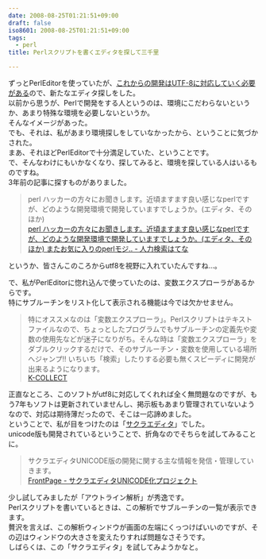 ```yaml
---
date: 2008-08-25T01:21:51+09:00
draft: false
iso8601: 2008-08-25T01:21:51+09:00
tags:
  - perl
title: Perlスクリプトを書くエディタを探して三千里

---
```


ずっとPerlEditorを使っていたが、[これからの開発はUTF-8に対応していく必要がある](/2008/07/24/002019)ので、新たなエディタ探しをした。  
以前から思うが、Perlで開発をする人というのは、環境にこだわらないというか、あまり特殊な環境を必要しないというか。  
そんなイメージがあった。  
でも、それは、私があまり環境探しをしていなかったから、ということに気づかされた。  
まあ、それほどPerlEditorで十分満足していた、ということです。  
で、そんなわけにもいかなくなり、探してみると、環境を探している人はいるものですね。  
3年前の記事に探すものがありました。

> perl ハッカーの方々にお聞きします。近頃ますます良い感じなperlですが、どのような開発環境で開発していますでしょうか。(エディタ、そのほか)  
> [perl ハッカーの方々にお聞きします。近頃ますます良い感じなperlですが、どのような開発環境で開発していますでしょうか。(エディタ、そのほか) またお気に入りのperlモジ.. - 人力検索はてな](http://q.hatena.ne.jp/1123778736)

というか、皆さんこのころからutf8を視野に入れていたんですね…。

で、私がPerlEditorに惚れ込んで使っていたのは、変数エクスプローラがあるからです。  
特にサブルーチンをリスト化して表示される機能は今では欠かせません。

> 特にオススメなのは「変数エクスプローラ」。Perlスクリプトはテキストファイルなので、ちょっとしたプログラムでもサブルーチンの定義先や変数の使用先などが迷子になりがち。そんな時は「変数エクスプローラ」をダブルクリックするだけで、そのサブルーチン・変数を使用している場所へジャンプ!! いちいち「検索」したりする必要も無くスピーディに開発が出来るようになります。  
> [K-COLLECT](http://www.k-collect.net/pe/index.htm)

正直なところ、このソフトがutf8に対応してくれれば全く無問題なのですが、もう7年もソフトは更新されていませんし、掲示板もあまり管理されていないようなので、対応は期待薄だったので、そこは一応諦めました。  
ということで、私が目をつけたのは「[サクラエディタ](http://ja.wikipedia.org/wiki/%E3%82%B5%E3%82%AF%E3%83%A9%E3%82%A8%E3%83%87%E3%82%A3%E3%82%BF)」でした。  
unicode版も開発されているということで、折角なのでそちらを試してみることに。

> サクラエディタUNICODE版の開発に関する主な情報を発信・管理していきます。  
> [FrontPage - サクラエディタUNICODE化プロジェクト](http://mofmof.nsf.tc/soft/sakura_unicode/)

少し試してみましたが「アウトライン解析」が秀逸です。  
Perlスクリプトを書いているときは、この解析でサブルーチンの一覧が表示できます。  
贅沢を言えば、この解析ウィンドウが画面の左端にくっつけばいいのですが、その辺はウィンドウの大きさを変えたりすれば問題なさそうです。  
しばらくは、この「サクラエディタ」を試してみようかなと。
